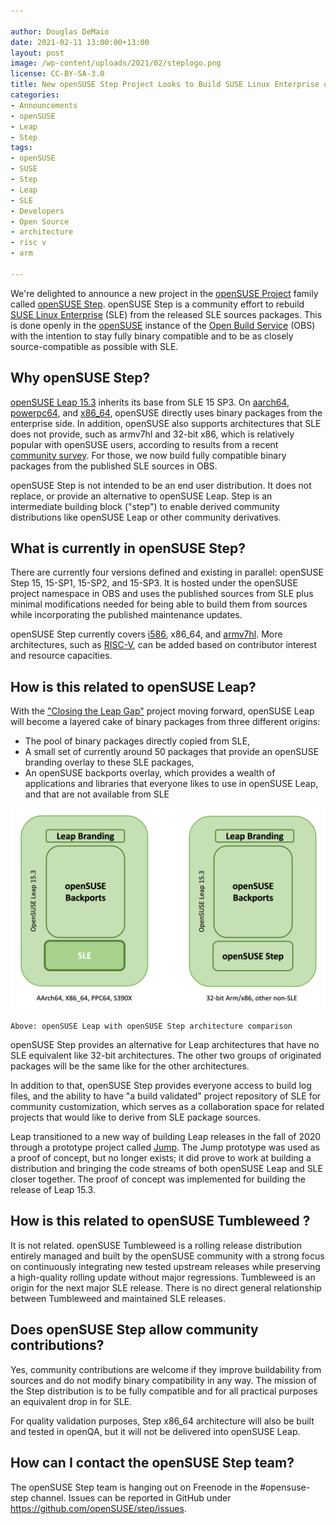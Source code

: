 ```yaml
---

author: Douglas DeMaio
date: 2021-02-11 13:00:00+13:00
layout: post
image: /wp-content/uploads/2021/02/steplogo.png
license: CC-BY-SA-3.0
title: New openSUSE Step Project Looks to Build SUSE Linux Enterprise on More Architectures 
categories:
- Announcements
- openSUSE
- Leap
- Step
tags:
- openSUSE
- SUSE
- Step
- Leap
- SLE
- Developers
- Open Source
- architecture
- risc v
- arm

---
```


We're delighted to announce a new project in the [openSUSE Project](https://www.opensuse.org/) family called [openSUSE Step](https://en.opensuse.org/Portal:Leap/openSUSE:Step). openSUSE Step is a  community effort to rebuild [SUSE Linux Enterprise](https://www.suse.com/products/) (SLE) from the released SLE sources packages. This is done openly in the [openSUSE](https://www.opensuse.org) instance of the [Open Build Service](https://openbuildservice.org/) (OBS) with the intention to stay fully binary compatible and to be as closely source-compatible as possible with SLE.

## Why openSUSE Step?

[openSUSE Leap 15.3](https://en.opensuse.org/Portal:15.3) inherits its base from SLE 15 SP3. On  [aarch64](https://en.wikipedia.org/wiki/AArch64), [powerpc64](https://en.wikipedia.org/wiki/PowerPC), and [x86_64](https://en.wikipedia.org/wiki/X86-64), openSUSE directly uses binary packages from the enterprise side. In addition, openSUSE also supports architectures that SLE does not provide, such as armv7hl and 32-bit x86, which is relatively popular with openSUSE users, according to results from a recent [community survey](https://news.opensuse.org/2020/12/01/opensuse-release-team-to-share-results-from-arm-survey-in-online-meetup.md/). For those, we now build fully compatible binary packages from the published SLE sources in OBS.

openSUSE Step is not intended to be an end user distribution. It does not replace, or provide an alternative to openSUSE Leap. Step is an intermediate building block ("step") to enable derived community distributions like openSUSE Leap or other community derivatives.

## What is currently in openSUSE Step?

There are currently four versions defined and existing in parallel: openSUSE Step 15, 15-SP1, 15-SP2, and 15-SP3. It is hosted under the openSUSE project namespace in OBS and uses the published sources from SLE plus minimal modifications needed for being able to build them from sources while incorporating the published maintenance updates. 

openSUSE Step currently covers [i586](https://en.wikipedia.org/wiki/P5_(microarchitecture)), x86_64, and [armv7hl](https://en.wikipedia.org/wiki/ARM_architecture). More architectures, such as [RISC-V](https://en.wikipedia.org/wiki/RISC-V), can be added based on contributor interest and resource capacities.

## How is this related to openSUSE Leap?

With the ["Closing the Leap Gap"](https://www.suse.com/c/how-suse-builds-its-enterprise-linux-distribution-part-5/) project moving forward, openSUSE Leap will become a layered cake of binary packages from three different origins:

* The pool of binary packages directly copied from SLE,
* A small set of currently around 50 packages that provide an openSUSE branding overlay to these SLE packages,
* An openSUSE backports overlay, which provides a wealth of applications and libraries that everyone likes to use in openSUSE Leap, and that are not available from SLE 

<p align="center">   <img src="/wp-content/uploads/2021/02/comparison.png"> </p>

`Above: openSUSE Leap with openSUSE Step architecture comparison`

openSUSE Step provides an alternative for Leap architectures that have no SLE equivalent like 32-bit architectures. The other two groups of originated packages will be the same like for the other architectures. 

In addition to that, openSUSE Step provides everyone access to build log files, and the ability to have "a build validated" project repository of SLE for community customization, which serves as a collaboration space for related projects that would like to derive from SLE package sources. 

Leap transitioned to a new way of building Leap releases in the fall of 2020 through a prototype project called [Jump](https://en.opensuse.org/Portal:Jump). The Jump prototype was used as a proof of concept, but no longer exists; it did prove to work at building a distribution and bringing the code streams of both openSUSE Leap and SLE closer together. The proof of concept was implemented for building the release of Leap 15.3. 

## How is this related to openSUSE Tumbleweed ?

It is not related. openSUSE Tumbleweed is a rolling release distribution entirely managed and built by the openSUSE community with a strong focus on continuously integrating new tested upstream releases while preserving a high-quality rolling update without major regressions. Tumbleweed is an origin for the next major SLE release. There is no direct general relationship between Tumbleweed and maintained SLE releases.

## Does openSUSE Step allow community contributions?

Yes, community contributions are welcome if they improve buildability from sources and do not modify binary compatibility in any way. The mission of the Step distribution is to be fully compatible and for all practical purposes an equivalent drop in for SLE.

For quality validation purposes, Step x86_64 architecture will also be built and tested in openQA, but it will not be delivered into openSUSE Leap.

## How can I contact the openSUSE  Step team?

The openSUSE Step team is hanging out on Freenode in the #opensuse-step channel. Issues can be reported in GitHub under <https://github.com/openSUSE/step/issues>.
